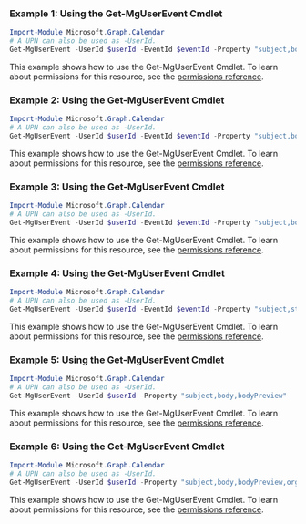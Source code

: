 ### Example 1: Using the Get-MgUserEvent Cmdlet
```powershell
Import-Module Microsoft.Graph.Calendar
# A UPN can also be used as -UserId.
Get-MgUserEvent -UserId $userId -EventId $eventId -Property "subject,body,bodyPreview" 
```
This example shows how to use the Get-MgUserEvent Cmdlet.
To learn about permissions for this resource, see the [permissions reference](/graph/permissions-reference).
### Example 2: Using the Get-MgUserEvent Cmdlet
```powershell
Import-Module Microsoft.Graph.Calendar
# A UPN can also be used as -UserId.
Get-MgUserEvent -UserId $userId -EventId $eventId -Property "subject,body,bodyPreview,organizer,attendees,start,end,location,locations" 
```
This example shows how to use the Get-MgUserEvent Cmdlet.
To learn about permissions for this resource, see the [permissions reference](/graph/permissions-reference).
### Example 3: Using the Get-MgUserEvent Cmdlet
```powershell
Import-Module Microsoft.Graph.Calendar
# A UPN can also be used as -UserId.
Get-MgUserEvent -UserId $userId -EventId $eventId -Property "subject,body,bodyPreview,organizer,attendees,start,end,location,hideAttendees" 
```
This example shows how to use the Get-MgUserEvent Cmdlet.
To learn about permissions for this resource, see the [permissions reference](/graph/permissions-reference).
### Example 4: Using the Get-MgUserEvent Cmdlet
```powershell
Import-Module Microsoft.Graph.Calendar
# A UPN can also be used as -UserId.
Get-MgUserEvent -UserId $userId -EventId $eventId -Property "subject,start,end,occurrenceId,exceptionOccurrences,cancelledOccurrences" -ExpandProperty "exceptionOccurrences" 
```
This example shows how to use the Get-MgUserEvent Cmdlet.
To learn about permissions for this resource, see the [permissions reference](/graph/permissions-reference).
### Example 5: Using the Get-MgUserEvent Cmdlet
```powershell
Import-Module Microsoft.Graph.Calendar
# A UPN can also be used as -UserId.
Get-MgUserEvent -UserId $userId -Property "subject,body,bodyPreview" 
```
This example shows how to use the Get-MgUserEvent Cmdlet.
To learn about permissions for this resource, see the [permissions reference](/graph/permissions-reference).
### Example 6: Using the Get-MgUserEvent Cmdlet
```powershell
Import-Module Microsoft.Graph.Calendar
# A UPN can also be used as -UserId.
Get-MgUserEvent -UserId $userId -Property "subject,body,bodyPreview,organizer,attendees,start,end,location" 
```
This example shows how to use the Get-MgUserEvent Cmdlet.
To learn about permissions for this resource, see the [permissions reference](/graph/permissions-reference).
